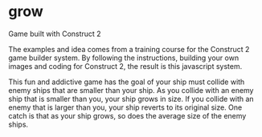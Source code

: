 # grow
Game built with Construct 2

The examples and idea comes from a training course for the Construct 2 game builder system.
By following the instructions, building your own images and coding for Construct 2, the 
result is this javascript system. 

This fun and addictive game has the goal of your ship must collide with enemy ships that
are smaller than your ship.  As you collide with an enemy ship that is smaller than you,
your ship grows in size.  If you collide with an enemy that is larger than you, your ship
reverts to its original size.  One catch is that as your ship grows, so does the average
size of the enemy ships.

